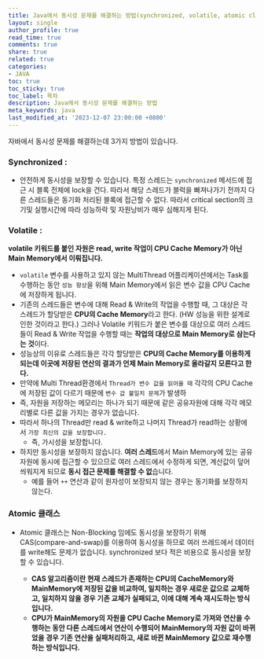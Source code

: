 ```yaml
---
title: Java에서 동시성 문제를 해결하는 방법(synchronized, volatile, atomic class)
layout: single
author_profile: true
read_time: true
comments: true
share: true
related: true
categories:
- JAVA
toc: true
toc_sticky: true
toc_label: 목차
description: Java에서 동시성 문제를 해결하는 방법
meta_keywords: java
last_modified_at: '2023-12-07 23:00:00 +0800'
---
```

자바에서 동시성 문제를 해결하는데 3가지 방법이 있습니다.

### Synchronized :
- 안전하게 동시성을 보장할 수 있습니다. 특정 스레드는 `synchronized` 메서드에 접근 시 블록 전체에 lock을 건다. 따라서 해당 스레드가 블럭을 빠져나가기 전까지 다른 스레드들은 동기화 처리된 블록에 접근할 수 없다. 따라서 critical section의 크기및 실행시간에 따라 성능하락 및 자원낭비가 매우 심해지게 된다.

### Volatile :
**volatile 키워드를 붙인 자원은 read, write 작업이 CPU Cache Memory가 아닌 Main Memory에서 이뤄집니다.**
- `volatile` 변수를 사용하고 있지 않는 MultiThread 어플리케이션에서는 Task를 수행하는 동안 `성능 향상`을 위해 Main Memory에서 읽은 변수 값을 CPU Cache에 저장하게 됩니다.
- 기존의 스레드들은 변수에 대해 Read & Write의 작업을 수행할 때, 그 대상은 각 스레드가 할당받은 **CPU의 Cache Memory**라고 한다. (HW 성능을 위한 설계로 인한 것이라고 한다.) 그러나 Volatile 키워드가 붙은 변수를 대상으로 여러 스레드들이 Read & Write 작업을 수행할 때는 **작업의 대상으로 Main Memory로 삼는다는 것**이다.
- 성능상의 이유로 스레드들은 각각 할당받은 **CPU의 Cache Memory를 이용하게 되는데 이곳에 저장된 연산의 결과가 언제 Main Memory로 올라갈지 모른다고 한다.**
- 만약에 Multi Thread환경에서 `Thread가 변수 값을 읽어올 때` 각각의 CPU Cache에 저장된 값이 다르기 때문에 `변수 값 불일치 문제`가 발생하
- 즉, 자원을 저장하는 메모리는 하나가 되기 때문에 같은 공유자원에 대해 각각 메모리별로 다른 값을 가지는 경우가 없습니다.
- 따라서 하나의 Thread만 read & write하고 나머지 Thread가 read하는 상황에서 `가장 최신의 값을 보장합니다.`
     - 즉, 가시성을 보장합니다.
- 하지만 동시성을 보장하지 않습니다. **여러 스레드**에서 Main Memory에 있는 공유자원에 동시에 접근할 수 있으므로 여러 스레드에서 수정하게 되면, 계산값이 덮어씌워지게 되므로 **동시 접근 문제를 해결할 수 없**습니다.
    - 예를 들어 `++` 연산과 같이 원자성이 보장되지 않는 경우는 동기화를 보장하지 않는다.

### Atomic 클래스
- Atomic 클래스는 Non-Blocking 임에도 동시성을 보장하기 위해 CAS(compare-and-swap)를 이용하여 동시성을 하므로 여러 쓰레드에서 데이터를 write해도 문제가 없습니다. synchronized 보다 적은 비용으로 동시성을 보장할 수 있습니다.
    
    - **CAS 알고리즘이란 현재 스레드가 존재하는 CPU의 CacheMemory와 MainMemory에 저장된 값을 비교하여, 일치하는 경우 새로운 값으로 교체하고, 일치하지 않을 경우 기존 교체가 실패되고, 이에 대해 계속 재시도하는 방식입니다.**
    - **CPU가 MainMemory의 자원을 CPU Cache Memory로 가져와 연산을 수행하는 동안 다른 스레드에서 연산이 수행되어 MainMemory의 자원 값이 바뀌었을 경우 기존 연산을 실패처리하고, 새로 바뀐 MainMemory 값으로 재수행하는 방식입니다.**
